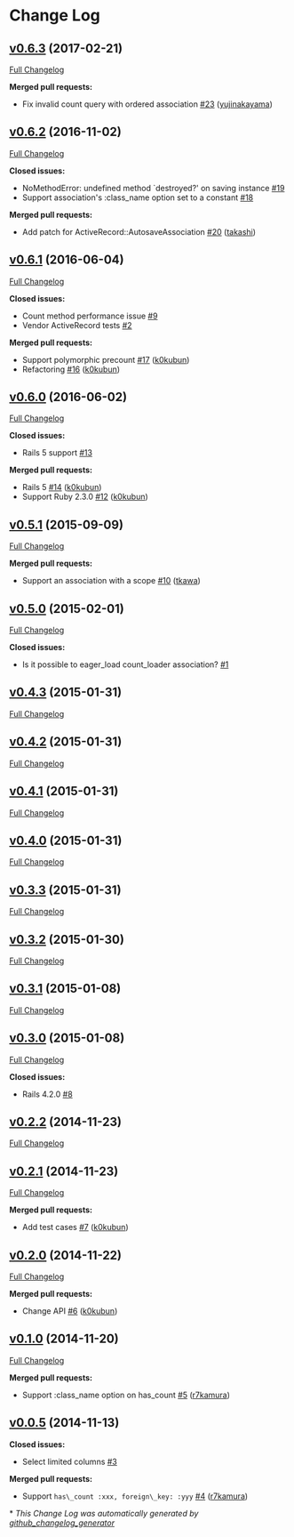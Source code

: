 # Change Log

## [v0.6.3](https://github.com/k0kubun/activerecord-precount/tree/v0.6.3) (2017-02-21)
[Full Changelog](https://github.com/k0kubun/activerecord-precount/compare/v0.6.2...v0.6.3)

**Merged pull requests:**

- Fix invalid count query with ordered association [\#23](https://github.com/k0kubun/activerecord-precount/pull/23) ([yujinakayama](https://github.com/yujinakayama))

## [v0.6.2](https://github.com/k0kubun/activerecord-precount/tree/v0.6.2) (2016-11-02)
[Full Changelog](https://github.com/k0kubun/activerecord-precount/compare/v0.6.1...v0.6.2)

**Closed issues:**

- NoMethodError: undefined method `destroyed?' on saving instance  [\#19](https://github.com/k0kubun/activerecord-precount/issues/19)
- Support association's :class\_name option set to a constant [\#18](https://github.com/k0kubun/activerecord-precount/issues/18)

**Merged pull requests:**

- Add patch for ActiveRecord::AutosaveAssociation [\#20](https://github.com/k0kubun/activerecord-precount/pull/20) ([takashi](https://github.com/takashi))

## [v0.6.1](https://github.com/k0kubun/activerecord-precount/tree/v0.6.1) (2016-06-04)
[Full Changelog](https://github.com/k0kubun/activerecord-precount/compare/v0.6.0...v0.6.1)

**Closed issues:**

- Count method performance issue [\#9](https://github.com/k0kubun/activerecord-precount/issues/9)
- Vendor ActiveRecord tests [\#2](https://github.com/k0kubun/activerecord-precount/issues/2)

**Merged pull requests:**

- Support polymorphic precount [\#17](https://github.com/k0kubun/activerecord-precount/pull/17) ([k0kubun](https://github.com/k0kubun))
- Refactoring [\#16](https://github.com/k0kubun/activerecord-precount/pull/16) ([k0kubun](https://github.com/k0kubun))

## [v0.6.0](https://github.com/k0kubun/activerecord-precount/tree/v0.6.0) (2016-06-02)
[Full Changelog](https://github.com/k0kubun/activerecord-precount/compare/v0.5.1...v0.6.0)

**Closed issues:**

- Rails 5 support [\#13](https://github.com/k0kubun/activerecord-precount/issues/13)

**Merged pull requests:**

- Rails 5 [\#14](https://github.com/k0kubun/activerecord-precount/pull/14) ([k0kubun](https://github.com/k0kubun))
- Support Ruby 2.3.0 [\#12](https://github.com/k0kubun/activerecord-precount/pull/12) ([k0kubun](https://github.com/k0kubun))

## [v0.5.1](https://github.com/k0kubun/activerecord-precount/tree/v0.5.1) (2015-09-09)
[Full Changelog](https://github.com/k0kubun/activerecord-precount/compare/v0.5.0...v0.5.1)

**Merged pull requests:**

- Support an association with a scope [\#10](https://github.com/k0kubun/activerecord-precount/pull/10) ([tkawa](https://github.com/tkawa))

## [v0.5.0](https://github.com/k0kubun/activerecord-precount/tree/v0.5.0) (2015-02-01)
[Full Changelog](https://github.com/k0kubun/activerecord-precount/compare/v0.4.3...v0.5.0)

**Closed issues:**

- Is it possible to eager\_load count\_loader association? [\#1](https://github.com/k0kubun/activerecord-precount/issues/1)

## [v0.4.3](https://github.com/k0kubun/activerecord-precount/tree/v0.4.3) (2015-01-31)
[Full Changelog](https://github.com/k0kubun/activerecord-precount/compare/v0.4.2...v0.4.3)

## [v0.4.2](https://github.com/k0kubun/activerecord-precount/tree/v0.4.2) (2015-01-31)
[Full Changelog](https://github.com/k0kubun/activerecord-precount/compare/v0.4.1...v0.4.2)

## [v0.4.1](https://github.com/k0kubun/activerecord-precount/tree/v0.4.1) (2015-01-31)
[Full Changelog](https://github.com/k0kubun/activerecord-precount/compare/v0.4.0...v0.4.1)

## [v0.4.0](https://github.com/k0kubun/activerecord-precount/tree/v0.4.0) (2015-01-31)
[Full Changelog](https://github.com/k0kubun/activerecord-precount/compare/v0.3.3...v0.4.0)

## [v0.3.3](https://github.com/k0kubun/activerecord-precount/tree/v0.3.3) (2015-01-31)
[Full Changelog](https://github.com/k0kubun/activerecord-precount/compare/v0.3.2...v0.3.3)

## [v0.3.2](https://github.com/k0kubun/activerecord-precount/tree/v0.3.2) (2015-01-30)
[Full Changelog](https://github.com/k0kubun/activerecord-precount/compare/v0.3.1...v0.3.2)

## [v0.3.1](https://github.com/k0kubun/activerecord-precount/tree/v0.3.1) (2015-01-08)
[Full Changelog](https://github.com/k0kubun/activerecord-precount/compare/v0.3.0...v0.3.1)

## [v0.3.0](https://github.com/k0kubun/activerecord-precount/tree/v0.3.0) (2015-01-08)
[Full Changelog](https://github.com/k0kubun/activerecord-precount/compare/v0.2.2...v0.3.0)

**Closed issues:**

- Rails 4.2.0 [\#8](https://github.com/k0kubun/activerecord-precount/issues/8)

## [v0.2.2](https://github.com/k0kubun/activerecord-precount/tree/v0.2.2) (2014-11-23)
[Full Changelog](https://github.com/k0kubun/activerecord-precount/compare/v0.2.1...v0.2.2)

## [v0.2.1](https://github.com/k0kubun/activerecord-precount/tree/v0.2.1) (2014-11-23)
[Full Changelog](https://github.com/k0kubun/activerecord-precount/compare/v0.2.0...v0.2.1)

**Merged pull requests:**

- Add test cases [\#7](https://github.com/k0kubun/activerecord-precount/pull/7) ([k0kubun](https://github.com/k0kubun))

## [v0.2.0](https://github.com/k0kubun/activerecord-precount/tree/v0.2.0) (2014-11-22)
[Full Changelog](https://github.com/k0kubun/activerecord-precount/compare/v0.1.0...v0.2.0)

**Merged pull requests:**

- Change API [\#6](https://github.com/k0kubun/activerecord-precount/pull/6) ([k0kubun](https://github.com/k0kubun))

## [v0.1.0](https://github.com/k0kubun/activerecord-precount/tree/v0.1.0) (2014-11-20)
[Full Changelog](https://github.com/k0kubun/activerecord-precount/compare/v0.0.5...v0.1.0)

**Merged pull requests:**

- Support :class\_name option on has\_count [\#5](https://github.com/k0kubun/activerecord-precount/pull/5) ([r7kamura](https://github.com/r7kamura))

## [v0.0.5](https://github.com/k0kubun/activerecord-precount/tree/v0.0.5) (2014-11-13)
**Closed issues:**

- Select limited columns [\#3](https://github.com/k0kubun/activerecord-precount/issues/3)

**Merged pull requests:**

- Support `has\_count :xxx, foreign\_key: :yyy` [\#4](https://github.com/k0kubun/activerecord-precount/pull/4) ([r7kamura](https://github.com/r7kamura))



\* *This Change Log was automatically generated by [github_changelog_generator](https://github.com/skywinder/Github-Changelog-Generator)*